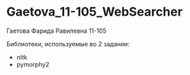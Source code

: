 # Gaetova_11-105_WebSearcher

Гаетова Фарида Равилевна 11-105

Библиотеки, используемые во 2 задании:
- nltk
- pymorphy2
